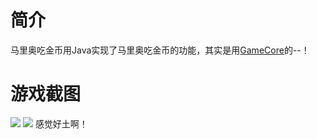 # 简介
马里奥吃金币用Java实现了马里奥吃金币的功能，其实是用[GameCore](https://github.com/sundyloveme/GameCore)的--！
# 游戏截图
![](https://github.com/sundyloveme/MarioEatCoin/blob/master/src/Images/%E5%BC%80%E5%A7%8B%E7%95%8C%E9%9D%A2%E6%88%AA%E5%9B%BE.png)
![](https://github.com/sundyloveme/MarioEatCoin/blob/master/src/Images/%E6%B8%B8%E6%88%8F%E7%95%8C%E9%9D%A2%E6%88%AA%E5%9B%BE.png)
感觉好土啊！

